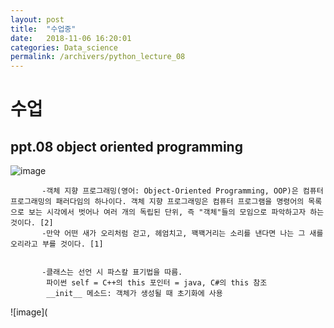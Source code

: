 ```yaml
---
layout: post
title:  "수업중"
date:   2018-11-06 16:20:01
categories: Data_science
permalink: /archivers/python_lecture_08
---
```


# 수업

## ppt.08  object oriented programming

![image](https://blogfiles.pstatic.net/MjAxODExMTNfMjc5/MDAxNTQyMDkxODIzMzY3.6QjNinqIyIrrO8PmZ0ryx0fsDC_iks7LJmrR6_M8Aaog.oN1qRHXHeQHh0Bds8bXTQx-80l9A4okeO11KXeVqPf4g.JPEG.jnh04188/%EB%8B%A4%EC%9A%B4%EB%A1%9C%EB%93%9C.jpg)
 
           -객체 지향 프로그래밍(영어: Object-Oriented Programming, OOP)은 컴퓨터 프로그래밍의 패러다임의 하나이다. 객체 지향 프로그래밍은 컴퓨터 프로그램을 명령어의 목록으로 보는 시각에서 벗어나 여러 개의 독립된 단위, 즉 "객체"들의 모임으로 파악하고자 하는 것이다. [2]
           -만약 어떤 새가 오리처럼 걷고, 헤엄치고, 꽥꽥거리는 소리를 낸다면 나는 그 새를 오리라고 부를 것이다. [1]
 
  
           -클래스는 선언 시 파스칼 표기법을 따름.
            파이썬 self = C++의 this 포인터 = java, C#의 this 참조
            __init__ 메소드: 객체가 생성될 때 초기화에 사용 
            
![image](

                


